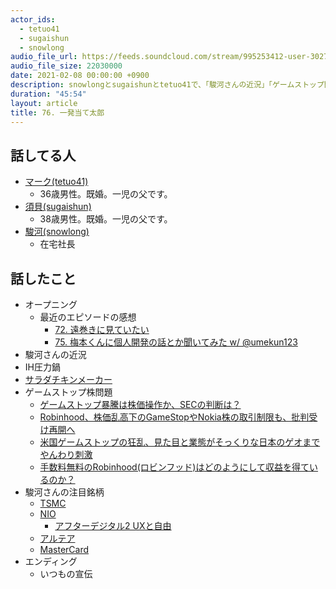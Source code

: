 ```yaml
---
actor_ids:
  - tetuo41
  - sugaishun
  - snowlong
audio_file_url: https://feeds.soundcloud.com/stream/995253412-user-302747142-yarukinai-76-2021-02-08.mp3
audio_file_size: 22030000
date: 2021-02-08 00:00:00 +0900
description: snowlongとsugaishunとtetuo41で、「駿河さんの近況」「ゲームストップ問題」「駿河さんの注目銘柄」について話しました。
duration: "45:54"
layout: article
title: 76. 一発当て太郎
---
```


## 話してる人
- [マーク(tetuo41)](https://twitter.com/tetuo41)
  - 36歳男性。既婚。一児の父です。
- [須貝(sugaishun)](https://twitter.com/sugaishun)
  - 38歳男性。既婚。一児の父です。
- [駿河(snowlong)](https://twitter.com/_snowlong)
  - 在宅社長

## 話したこと
- オープニング
  - 最近のエピソードの感想
    - [72. 遠巻きに見ていたい](https://yarukinai.fm/episode/72)
    - [75. 梅本くんに個人開発の話とか聞いてみた w/ @umekun123](https://yarukinai.fm/episode/75)
- 駿河さんの近況
- IH圧力鍋
- [サラダチキンメーカー](https://lifeonproducts.co.jp/brand/prismate/)
- ゲームストップ株問題
  - [ゲームストップ暴騰は株価操作か、SECの判断は？](https://jp.wsj.com/articles/SB12491042563126453483504587249851597365954)
  - [Robinhood、株価乱高下のGameStopやNokia株の取引制限も、批判受け再開へ](https://www.itmedia.co.jp/news/articles/2101/29/news065.html)
  - [米国ゲームストップの狂乱、見た目と業態がそっくりな日本のゲオまでやんわり刺激](https://kabumatome.doorblog.jp/archives/65975578.html)
  - [手数料無料のRobinhood(ロビンフッド)はどのようにして収益を得ているのか？](https://crypto-times.jp/how-does-robinhood-raise-money/)
- 駿河さんの注目銘柄
  - [TSMC](https://finance.yahoo.com/quote/TSM/)
  - [NIO](https://finance.yahoo.com/quote/NIO/?guccounter=1)
    - [アフターデジタル2 UXと自由](https://www.amazon.co.jp/dp/4296106317)
  - [アルテア](https://finance.yahoo.com/quote/ALTR/)
  - [MasterCard](https://finance.yahoo.com/quote/MA/)
- エンディング
  - いつもの宣伝

